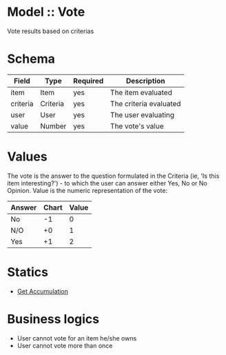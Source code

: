 Model :: Vote
===

Vote results based on criterias

# Schema

| Field    | Type     | Required | Description            |
|----------|----------|----------|------------------------|
| item     | Item     | yes      | The item evaluated     |
| criteria | Criteria | yes      | The criteria evaluated |
| user     | User     | yes      | The user evaluating    |
| value    | Number   | yes      | The vote's value       |

# Values

The vote is the answer to the question formulated in the Criteria (ie, 'Is this item interesting?') - to which the user can answer either Yes, No or No Opinion. Value is the numeric representation of the vote:

| Answer | Chart | Value |
|--------|-------|-------|
| No     | -1    | 0     |
| N/O    | +0    | 1     |
| Yes    | +1    | 2     |

# Statics

- [Get Accumulation](app/models/Vote/statics/get-accumulation.md)

# Business logics

- User cannot vote for an item he/she owns
- User cannot vote more than once